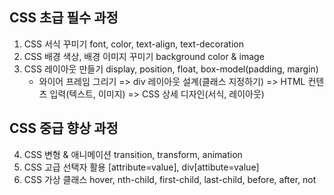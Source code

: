 ## CSS 초급 필수 과정

1. CSS 서식 꾸미기 font, color, text-align, text-decoration
2. CSS 배경 색상, 배경 이미지 꾸미기 background color & image
3. CSS 레이아웃 만들기 display, position, float, box-model(padding, margin)
   - 와이어 프레임 그리기 => div 레이아웃 설계(클래스 지정하기) => HTML 컨텐츠 입력(텍스트, 이미지) => CSS 상세 디자인(서식, 레이아웃)

## CSS 중급 향상 과정

4. CSS 변형 & 애니메이션 transition, transform, animation
5. CSS 고급 선택자 활용 [attribute=value], div[attibute=value]
6. CSS 가상 클래스 hover, nth-child, first-child, last-child, before, after, not
